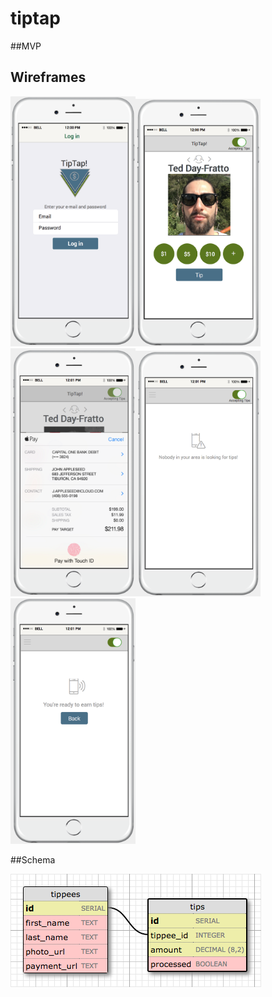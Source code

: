 # tiptap

##MVP

## Wireframes
<img src="login.png" width="200"><img src="tipping.png" width="200"><img src="tipping2.png" width="200"><img src="nousers.png" width="200">
<img src="activeuser.png" width="200">

##Schema

<img src="schema.png">
